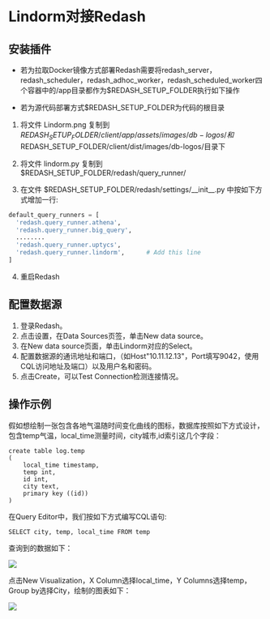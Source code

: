 # Lindorm对接Redash

## 安装插件

* 若为拉取Docker镜像方式部署Redash需要将redash_server，redash_scheduler，redash_adhoc_worker，redash_scheduled_worker四个容器中的/app目录都作为$REDASH_SETUP_FOLDER执行如下操作

* 若为源代码部署方式$REDASH_SETUP_FOLDER为代码的根目录

1. 将文件 Lindorm.png 复制到 $REDASH_SETUP_FOLDER/client/app/assets/images/db-logos/和$REDASH_SETUP_FOLDER/client/dist/images/db-logos/目录下

2. 将文件 lindorm.py 复制到 $REDASH_SETUP_FOLDER/redash/query_runner/

3. 在文件 $REDASH_SETUP_FOLDER/redash/settings/\_\_init\_\_.py 中按如下方式增加一行:

```py
default_query_runners = [
  'redash.query_runner.athena',
  'redash.query_runner.big_query',
  ........
  'redash.query_runner.uptycs',
  'redash.query_runner.lindorm',      # Add this line
]
```

4. 重启Redash

## 配置数据源

1. 登录Redash。
2. 点击设置，在Data Sources页签，单击New data source。
3. 在New data source页面，单击Lindorm对应的Select。
4. 配置数据源的通讯地址和端口，（如Host"10.11.12.13"，Port填写9042，使用CQL访问地址及端口）以及用户名和密码。
5. 点击Create，可以Test Connection检测连接情况。

## 操作示例

假如想绘制一张包含各地气温随时间变化曲线的图标，数据库按照如下方式设计，包含temp气温，local_time测量时间，city城市,id索引这几个字段：
```
create table log.temp
(
	local_time timestamp,
	temp int, 
	id int, 
	city text, 
	primary key ((id))
)
```
在Query Editor中，我们按如下方式编写CQL语句:
```
SELECT city, temp, local_time FROM temp
```
查询到的数据如下：

<img src="https://github.com/aliyun/aliyun-apsaradb-hbase-demo/raw/master/plugin/redash-lindorm-datasource/img/usage_hint_1.PNG">

点击New Visualization，X Column选择local_time，Y Columns选择temp，Group by选择City，绘制的图表如下：

<img src="https://github.com/aliyun/aliyun-apsaradb-hbase-demo/raw/master/plugin/redash-lindorm-datasource/img/usage_hint_2.PNG">





